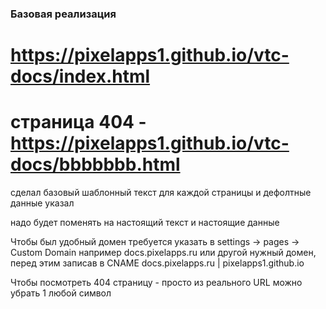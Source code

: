 ﻿### Базовая реализация

# https://pixelapps1.github.io/vtc-docs/index.html
# страница 404 - https://pixelapps1.github.io/vtc-docs/bbbbbbb.html

сделал базовый шаблонный текст для каждой страницы и дефолтные данные указал

надо будет поменять на настоящий текст и настоящие данные

Чтобы был удобный домен требуется указать в settings -> pages -> Custom Domain например docs.pixelapps.ru или другой нужный домен, перед этим записав в CNAME docs.pixelapps.ru | pixelapps1.github.io

Чтобы посмотреть 404 страницу - просто из реального URL можно убрать 1 любой символ


